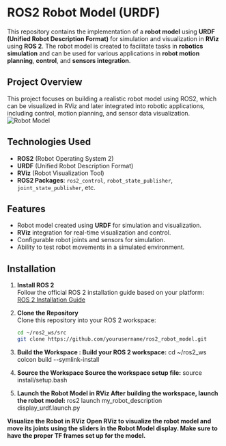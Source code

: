 # **ROS2 Robot Model (URDF)**  

This repository contains the implementation of a **robot model** using **URDF (Unified Robot Description Format)** for simulation and visualization in **RViz** using **ROS 2**. The robot model is created to facilitate tasks in **robotics simulation** and can be used for various applications in **robot motion planning**, **control**, and **sensors integration**.

## **Project Overview**  
This project focuses on building a realistic robot model using ROS2, which can be visualized in RViz and later integrated into robotic applications, including control, motion planning, and sensor data visualization.
![Robot Model](images/robot_model.png)
## **Technologies Used**
- **ROS2** (Robot Operating System 2)
- **URDF** (Unified Robot Description Format)
- **RViz** (Robot Visualization Tool)
- **ROS2 Packages**: `ros2_control`, `robot_state_publisher`, `joint_state_publisher`, etc.

## **Features**
- Robot model created using **URDF** for simulation and visualization.
- **RViz** integration for real-time visualization and control.
- Configurable robot joints and sensors for simulation.
- Ability to test robot movements in a simulated environment.

## **Installation**  

1. **Install ROS 2**  
   Follow the official ROS 2 installation guide based on your platform:  
   [ROS 2 Installation Guide](https://docs.ros.org/en/foxy/Installation.html)  

2. **Clone the Repository**  
   Clone this repository into your ROS 2 workspace:  
   ```bash
   cd ~/ros2_ws/src
   git clone https://github.com/yourusername/ros2_robot_model.git

3. **Build the Workspace  : Build your ROS 2 workspace:**
   cd ~/ros2_ws
   colcon build --symlink-install
   
4.	**Source the Workspace
     Source the workspace setup file:**
  	source install/setup.bash
5. **Launch the Robot Model in RViz
     After building the workspace, launch the robot model:**
    ros2 launch my_robot_description display_urdf.launch.py

**Visualize the Robot in RViz**
**Open RViz to visualize the robot model and move its joints using the sliders in the Robot Model display. Make sure to have the proper TF frames set up for the model.**


